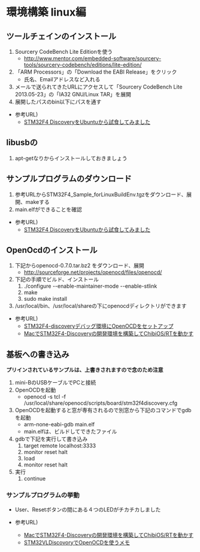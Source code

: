 # 環境構築 linux編

## ツールチェインのインストール

1. Sourcery CodeBench Lite Editionを使う
   * http://www.mentor.com/embedded-software/sourcery-tools/sourcery-codebench/editions/lite-edition/
1. 「ARM Processors」の「Download the EABI Release」をクリック
   * 氏名、Emailアドレスなど入れる
1. メールで送られてきたURLにアクセスして「Sourcery CodeBench Lite 2013.05-23」の「IA32 GNU/Linux TAR」を展開
1. 展開したパスのbin以下にパスを通す

* 参考URL)
   * [STM32F4 DiscoveryをUbuntuから試食してみました](http://projectc3.seesaa.net/article/283806921.html)

## libusbの

1. apt-getなりからインストールしておきましょう

## サンプルプログラムのダウンロード
1. 参考URLからSTM32F4_Sample_forLinuxBuildEnv.tgzをダウンロード、展開、makeする
1. main.elfができることを確認

* 参考URL)
   * [STM32F4 DiscoveryをUbuntuから試食してみました](http://projectc3.seesaa.net/article/283806921.html)

## OpenOcdのインストール

1. 下記からopenocd-0.7.0.tar.bz2 をダウンロード、展開
   * http://sourceforge.net/projects/openocd/files/openocd/
1. 下記の手順でビルド、インストール
   1. ./configure --enable-maintainer-mode --enable-stlink
   1. make
   1. sudo make install
1. /usr/local/bin、/usr/local/shareの下にopenocdディレクトリができます

* 参考URL)
   * [STM32F4-discoveryデバッグ環境にOpenOCDをセットアップ](http://projectc3.seesaa.net/article/285823341.html)
   * [MacでSTM32F4-Discoveryの開発環境を構築してChibiOS/RTを動かす](http://strobo.hatenablog.com/entry/2013/06/30/155220)


## 基板への書き込み
**プリインされているサンプルは、上書きされますので念のため注意**

1. mini-BのUSBケーブルでPCと接続
1. OpenOCDを起動
   * openocd -s tcl -f /usr/local/share/openocd/scripts/board/stm32f4discovery.cfg
1. OpenOCDを起動すると窓が専有されるので別窓から下記のコマンドでgdbを起動
   * arm-none-eabi-gdb main.elf
   * main.elfは、ビルドしてできたファイル
1. gdbで下記を実行して書き込み
   1. target remote localhost:3333
   1. monitor reset halt
   1. load
   1. monitor reset halt
1. 実行
   1. continue

### サンプルプログラムの挙動
* User、Resetボタンの間にある４つのLEDがチカチカしました

* 参考URL)
   * [MacでSTM32F4-Discoveryの開発環境を構築してChibiOS/RTを動かす](http://strobo.hatenablog.com/entry/2013/06/30/155220)
   * [STM32VLDiscovoryでOpenOCDを使うメモ](http://www.shortplug.jp/profile/75/diaries/2940)

